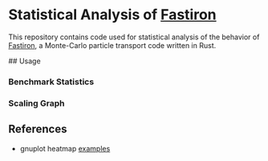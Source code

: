 # Statistical Analysis of [Fastiron]

This repository contains code used for statistical analysis of the behavior
of [Fastiron], a Monte-Carlo particle transport code written in Rust.

## Usage

### Benchmark Statistics

### Scaling Graph


[Fastiron]: https://github.com/cea-hpc/fastiron

## References

- gnuplot heatmap [examples][1]

[1]: https://gnuplot.sourceforge.net/demo/heatmaps.html
